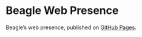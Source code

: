 # Beagle Web Presence

Beagle’s web presence, published on [GitHub Pages](https://Beagle-PSE.github.io/Beagle/branches/aborting).